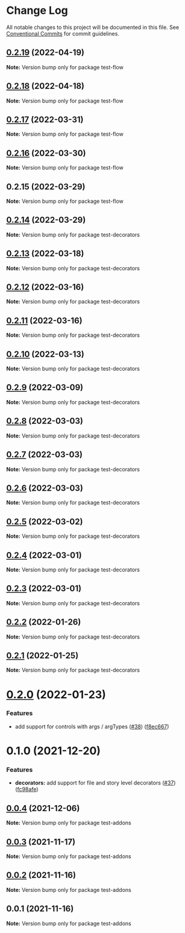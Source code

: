 # Change Log

All notable changes to this project will be documented in this file.
See [Conventional Commits](https://conventionalcommits.org) for commit guidelines.

## [0.2.19](https://github.com/tajo/ladle/compare/test-flow@0.2.18...test-flow@0.2.19) (2022-04-19)

**Note:** Version bump only for package test-flow

## [0.2.18](https://github.com/tajo/ladle/compare/test-flow@0.2.17...test-flow@0.2.18) (2022-04-18)

**Note:** Version bump only for package test-flow

## [0.2.17](https://github.com/tajo/ladle/compare/test-flow@0.2.16...test-flow@0.2.17) (2022-03-31)

**Note:** Version bump only for package test-flow

## [0.2.16](https://github.com/tajo/ladle/compare/test-flow@0.2.15...test-flow@0.2.16) (2022-03-30)

**Note:** Version bump only for package test-flow

## 0.2.15 (2022-03-29)

**Note:** Version bump only for package test-flow

## [0.2.14](https://github.com/tajo/ladle/compare/test-decorators@0.2.13...test-decorators@0.2.14) (2022-03-29)

**Note:** Version bump only for package test-decorators

## [0.2.13](https://github.com/tajo/ladle/compare/test-decorators@0.2.12...test-decorators@0.2.13) (2022-03-18)

**Note:** Version bump only for package test-decorators

## [0.2.12](https://github.com/tajo/ladle/compare/test-decorators@0.2.11...test-decorators@0.2.12) (2022-03-16)

**Note:** Version bump only for package test-decorators

## [0.2.11](https://github.com/tajo/ladle/compare/test-decorators@0.2.10...test-decorators@0.2.11) (2022-03-16)

**Note:** Version bump only for package test-decorators

## [0.2.10](https://github.com/tajo/ladle/compare/test-decorators@0.2.9...test-decorators@0.2.10) (2022-03-13)

**Note:** Version bump only for package test-decorators

## [0.2.9](https://github.com/tajo/ladle/compare/test-decorators@0.2.8...test-decorators@0.2.9) (2022-03-09)

**Note:** Version bump only for package test-decorators

## [0.2.8](https://github.com/tajo/ladle/compare/test-decorators@0.2.7...test-decorators@0.2.8) (2022-03-03)

**Note:** Version bump only for package test-decorators

## [0.2.7](https://github.com/tajo/ladle/compare/test-decorators@0.2.6...test-decorators@0.2.7) (2022-03-03)

**Note:** Version bump only for package test-decorators

## [0.2.6](https://github.com/tajo/ladle/compare/test-decorators@0.2.5...test-decorators@0.2.6) (2022-03-03)

**Note:** Version bump only for package test-decorators

## [0.2.5](https://github.com/tajo/ladle/compare/test-decorators@0.2.4...test-decorators@0.2.5) (2022-03-02)

**Note:** Version bump only for package test-decorators

## [0.2.4](https://github.com/tajo/ladle/compare/test-decorators@0.2.3...test-decorators@0.2.4) (2022-03-01)

**Note:** Version bump only for package test-decorators

## [0.2.3](https://github.com/tajo/ladle/compare/test-decorators@0.2.2...test-decorators@0.2.3) (2022-03-01)

**Note:** Version bump only for package test-decorators

## [0.2.2](https://github.com/tajo/ladle/compare/test-decorators@0.2.1...test-decorators@0.2.2) (2022-01-26)

**Note:** Version bump only for package test-decorators

## [0.2.1](https://github.com/tajo/ladle/compare/test-decorators@0.2.0...test-decorators@0.2.1) (2022-01-25)

**Note:** Version bump only for package test-decorators

# [0.2.0](https://github.com/tajo/ladle/compare/test-decorators@0.1.0...test-decorators@0.2.0) (2022-01-23)

### Features

- add support for controls with args / argTypes ([#38](https://github.com/tajo/ladle/issues/38)) ([f8ec667](https://github.com/tajo/ladle/commit/f8ec6679fe7fcd508ca445dbca449549920caba8))

# 0.1.0 (2021-12-20)

### Features

- **decorators:** add support for file and story level decorators ([#37](https://github.com/tajo/ladle/issues/37)) ([fc98afe](https://github.com/tajo/ladle/commit/fc98afe153d347ad11ef33092f8b8a834a7be996))

## [0.0.4](https://github.com/tajo/ladle/compare/test-addons@0.0.3...test-addons@0.0.4) (2021-12-06)

**Note:** Version bump only for package test-addons

## [0.0.3](https://github.com/tajo/ladle/compare/test-addons@0.0.2...test-addons@0.0.3) (2021-11-17)

**Note:** Version bump only for package test-addons

## [0.0.2](https://github.com/tajo/ladle/compare/test-addons@0.0.1...test-addons@0.0.2) (2021-11-16)

**Note:** Version bump only for package test-addons

## 0.0.1 (2021-11-16)

**Note:** Version bump only for package test-addons
